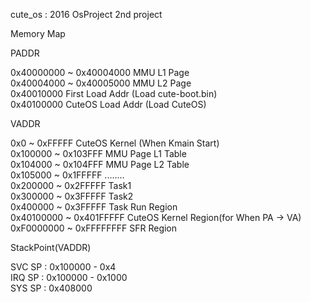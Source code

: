 cute_os : 2016 OsProject 2nd project  
  
Memory Map  

PADDR  

0x40000000 ~ 0x40004000 MMU L1 Page  
0x40004000 ~ 0x40005000 MMU L2 Page  
0x40010000              First Load Addr (Load cute-boot.bin)  
0x40100000              CuteOS Load Addr (Load CuteOS)  

VADDR  

0x0        ~ 0xFFFFF    CuteOS Kernel (When Kmain Start)  
0x100000   ~ 0x103FFF   MMU Page L1 Table  
0x104000   ~ 0x104FFF   MMU Page L2 Table  
0x105000   ~ 0x1FFFFF   ........  
0x200000   ~ 0x2FFFFF   Task1  
0x300000   ~ 0x3FFFFF   Task2  
0x400000   ~ 0x3FFFFF   Task Run Region  
0x40100000 ~ 0x401FFFFF CuteOS Kernel Region(for When PA -> VA)  
0xF0000000 ~ 0xFFFFFFFF SFR Region  

StackPoint(VADDR)  

SVC SP : 0x100000 - 0x4  
IRQ SP : 0x100000 - 0x1000  
SYS SP : 0x408000  
